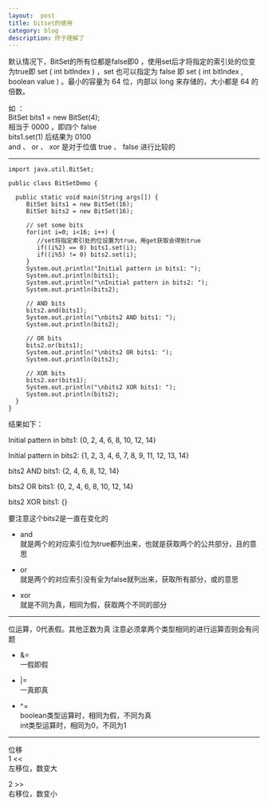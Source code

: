 ```yaml
---
layout:  post
title: bitset的使用
category: blog
description: 终于理解了
---
```




默认情况下，BitSet的所有位都是false即0 ，使用set后才将指定的索引处的位变为true即 set ( int bitIndex ) ，set 也可以指定为 false 即 set ( int bitIndex , boolean value ) 。最小的容量为 64 位，内部以 long 来存储的，大小都是 64 的倍数。

如 ：  
BitSet bits1 = new BitSet(4);  
相当于 0000 ，即四个 false  
bits1.set(1) 后结果为 0100  
and 、 or 、 xor 是对于位值 true 、 false 进行比较的

-------
```
import java.util.BitSet;
 
public class BitSetDemo {
 
  public static void main(String args[]) {
     BitSet bits1 = new BitSet(16);
     BitSet bits2 = new BitSet(16);
      
     // set some bits
     for(int i=0; i<16; i++) {
		//set将指定索引处的位设置为true，用get获取会得到true
        if((i%2) == 0) bits1.set(i);
        if((i%5) != 0) bits2.set(i);
     }
     System.out.println("Initial pattern in bits1: ");
     System.out.println(bits1);
     System.out.println("\nInitial pattern in bits2: ");
     System.out.println(bits2);
 
     // AND bits
     bits2.and(bits1);
     System.out.println("\nbits2 AND bits1: ");
     System.out.println(bits2);
 
     // OR bits
     bits2.or(bits1);
     System.out.println("\nbits2 OR bits1: ");
     System.out.println(bits2);
 
     // XOR bits
     bits2.xor(bits1);
     System.out.println("\nbits2 XOR bits1: ");
     System.out.println(bits2);
  }
}
```

结果如下：

Initial pattern in bits1:
{0, 2, 4, 6, 8, 10, 12, 14}

Initial pattern in bits2:
{1, 2, 3, 4, 6, 7, 8, 9, 11, 12, 13, 14}

bits2 AND bits1:
{2, 4, 6, 8, 12, 14}

bits2 OR bits1:
{0, 2, 4, 6, 8, 10, 12, 14}

bits2 XOR bits1:
{}

要注意这个bits2是一直在变化的

* and  
就是两个的对应索引位为true都列出来，也就是获取两个的公共部分，且的意思

* or  
就是两个的对应索引没有全为false就列出来，获取所有部分，或的意思

* xor  
就是不同为真，相同为假，获取两个不同的部分

------
位运算，0代表假。其他正数为真
注意必须拿两个类型相同的进行运算否则会有问题

* &=  
一假即假

* |=  
一真即真

* ^=  
boolean类型运算时，相同为假，不同为真  
int类型运算时，相同为0，不同为1

------
位移  
1 <<  
左移位，数变大  

2 >>  
右移位，数变小

